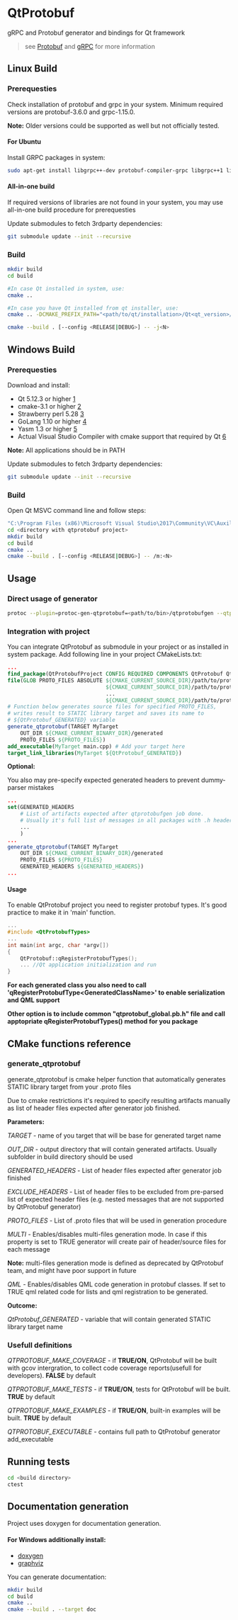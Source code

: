 # QtProtobuf

gRPC and Protobuf generator and bindings for Qt framework

> see [Protobuf](https://developers.google.com/protocol-buffers) and [gRPC](https://grpc.io/) for more information

## Linux Build
### Prerequesties
Check installation of protobuf and grpc in your system. Minimum required versions are protobuf-3.6.0 and grpc-1.15.0.

**Note:** Older versions could be supported as well but not officially tested.

#### For Ubuntu
Install GRPC packages in system:

```bash
sudo apt-get install libgrpc++-dev protobuf-compiler-grpc libgrpc++1 libgrpc-dev libgrpc6
```
#### All-in-one build
If required versions of libraries are not found in your system, you may use all-in-one build procedure for prerequesties

Update submodules to fetch 3rdparty dependencies:

```bash
git submodule update --init --recursive
```
### Build
```bash
mkdir build
cd build

#In case Qt installed in system, use:
cmake ..

#In case you have Qt installed from qt installer, use:
cmake .. -DCMAKE_PREFIX_PATH="<path/to/qt/installation>/Qt<qt_version>/<qt_version>/gcc_64/lib/cmake"

cmake --build . [--config <RELEASE|DEBUG>] -- -j<N>
```

## Windows Build
### Prerequesties

Download and install:

- Qt 5.12.3 or higher [1](https://download.qt.io/official_releases/qt/)
- cmake-3.1 or higher [2](https://cmake.org/download/)
- Strawberry perl 5.28 [3](http://strawberryperl.com/)
- GoLang 1.10 or higher [4](https://golang.org/dl/)
- Yasm 1.3 or higher [5](http://yasm.tortall.net/Download.html)
- Actual Visual Studio Compiler with cmake support that required by Qt [6](https://visualstudio.microsoft.com/downloads/)

**Note:** All applications should be in PATH

Update submodules to fetch 3rdparty dependencies:

```bash
git submodule update --init --recursive
```

### Build
Open Qt MSVC command line and follow steps:

```bash
"C:\Program Files (x86)\Microsoft Visual Studio\2017\Community\VC\Auxiliary\Build\vcvarsall.bat" <x86|x64>
cd <directory with qtprotobuf project>
mkdir build
cd build
cmake ..
cmake --build . [--config <RELEASE|DEBUG>] -- /m:<N>
```

## Usage

### Direct usage of generator

```bash
protoc --plugin=protoc-gen-qtprotobuf=<path/to/bin>/qtprotobufgen --qtprotobuf_out=<output_dir> <protofile>.proto [--qtprotobuf_opt=out=<output_dir>]
```

### Integration with project

You can integrate QtProtobuf as submodule in your project or as installed in system package. Add following line in your project CMakeLists.txt:

```cmake
...
find_package(QtProtobufProject CONFIG REQUIRED COMPONENTS QtProtobuf QtGrpc)
file(GLOB PROTO_FILES ABSOLUTE ${CMAKE_CURRENT_SOURCE_DIR}/path/to/protofile1.proto
                               ${CMAKE_CURRENT_SOURCE_DIR}/path/to/protofile2.proto
                               ...
                               ${CMAKE_CURRENT_SOURCE_DIR}/path/to/protofileN.proto)
# Function below generates source files for specified PROTO_FILES,
# writes result to STATIC library target and saves its name to 
# ${QtProtobuf_GENERATED} variable
generate_qtprotobuf(TARGET MyTarget
    OUT_DIR ${CMAKE_CURRENT_BINARY_DIR}/generated
    PROTO_FILES ${PROTO_FILES})
add_executable(MyTarget main.cpp) # Add your target here
target_link_libraries(MyTarget ${QtProtobuf_GENERATED})

```

**Optional:**

You also may pre-specify expected generated headers to prevent dummy-parser mistakes

```cmake
...
set(GENERATED_HEADERS
    # List of artifacts expected after qtprotobufgen job done.
    # Usually it's full list of messages in all packages with .h header suffix
    ...
    )
...
generate_qtprotobuf(TARGET MyTarget
    OUT_DIR ${CMAKE_CURRENT_BINARY_DIR}/generated
    PROTO_FILES ${PROTO_FILES}
    GENERATED_HEADERS ${GENERATED_HEADERS})
...
```

#### Usage

To enable QtProtobuf project you need to register protobuf types. It's good practice to make it in 'main' function.

```cpp
...
#include <QtProtobufTypes>
...
int main(int argc, char *argv[])
{
    QtProtobuf::qRegisterProtobufTypes();
    ... //Qt application initialization and run
}
```

**For each generated class you also need to call 'qRegisterProtobufType&lt;GeneratedClassName&gt;' to enable serialization and QML support**

**Other option is to include common "qtprotobuf_global.pb.h" file and call apptopriate qRegisterProtobufTypes() method for you package**

## CMake functions reference

### generate_qtprotobuf

generate_qtprotobuf is cmake helper function that automatically generates STATIC library target from your .proto files

Due to cmake restrictions it's required to specify resulting artifacts manually as list of header files expected after generator job finished.

**Parameters:**

*TARGET* - name of you target that will be base for generated target name

*OUT_DIR* - output directory that will contain generated artifacts. Usually subfolder in build directory should be used

*GENERATED_HEADERS* - List of header files expected after generator job finished

*EXCLUDE_HEADERS* - List of header files to be excluded from pre-parsed list of expected header files (e.g. nested messages that are not supported by QtProtobuf generator)

*PROTO_FILES* - List of .proto files that will be used in generation procedure

*MULTI* - Enables/disables multi-files generation mode. In case if this property is set to TRUE generator will create pair of header/source files for each message

**Note:** multi-files generation mode is defined as deprecated by QtProtobuf team, and might have poor support in future

*QML* - Enables/disables QML code generation in protobuf classes. If set to TRUE qml related code for lists and qml registration to be generated.

**Outcome:**

*QtProtobuf_GENERATED* - variable that will contain generated STATIC library target name

### Usefull definitions

*QTPROTOBUF_MAKE_COVERAGE* - if **TRUE/ON**, QtProtobuf will be built with gcov intergration, to collect code coverage reports(usefull for developers). **FALSE** by default

*QTPROTOBUF_MAKE_TESTS* - if **TRUE/ON**, tests for QtProtobuf will be built. **TRUE** by default

*QTPROTOBUF_MAKE_EXAMPLES* - if **TRUE/ON**, built-in examples will be built. **TRUE** by default

*QTPROTOBUF_EXECUTABLE* - contains full path to QtProtobuf generator add_executable

## Running tests
```bash
cd <build directory>
ctest
```
## Documentation generation

Project uses doxygen for documentation generation.

#### For Windows additionally install:
* [doxygen](http://www.doxygen.nl/download.html)
* [graphviz](https://graphviz.gitlab.io/_pages/Download/Download_windows.html)


You can generate documentation:

```bash
mkdir build
cd build
cmake ..
cmake --build . --target doc
```
